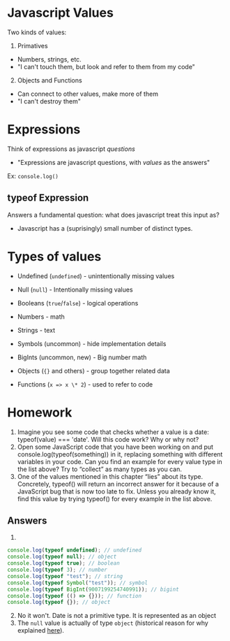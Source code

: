 # Javascript Values

Two kinds of values:

1. Primatives

- Numbers, strings, etc.
- "I can't touch them, but look and refer to them from my code"

2. Objects and Functions

- Can connect to other values, make more of them
- "I can't destroy them"

# Expressions

Think of expressions as javascript _questions_

- "Expressions are javascript questions, with _values_ as the answers"

Ex: `console.log()`

## typeof Expression

Answers a fundamental question: what does javascript treat this input as?

- Javascript has a (suprisingly) small number of distinct types.

# Types of values

- Undefined (`undefined`) - unintentionally missing values
- Null (`null`) - Intentionally missing values
- Booleans (`true`/`false`) - logical operations
- Numbers - math
- Strings - text
- Symbols (uncommon) - hide implementation details
- BigInts (uncommon, new) - Big number math

- Objects (`{}` and others) - group together related data
- Functions (`x => x \* 2`) - used to refer to code

# Homework

1. Imagine you see some code that checks whether a value is a date: typeof(value) === 'date'. Will this code work? Why or why not?
2. Open some JavaScript code that you have been working on and put console.log(typeof(something)) in it, replacing something with different variables in your code. Can you find an example for every value type in the list above? Try to “collect” as many types as you can.
3. One of the values mentioned in this chapter “lies” about its type. Concretely, typeof() will return an incorrect answer for it because of a JavaScript bug that is now too late to fix. Unless you already know it, find this value by trying typeof() for every example in the list above.

## Answers

1.

```javascript
console.log(typeof undefined); // undefined
console.log(typeof null); // object
console.log(typeof true); // boolean
console.log(typeof 3); // number
console.log(typeof "test"); // string
console.log(typeof Symbol("test")); // symbol
console.log(typeof BigInt(9007199254740991)); // bigint
console.log(typeof (() => {})); // function
console.log(typeof {}); // object
```

2. No it won't. Date is not a primitive type. It is represented as an object
3. The `null` value is actually of type `object` (historical reason for why explained [here](https://2ality.com/2013/10/typeof-null.html?ck_subscriber_id=693526947)).
